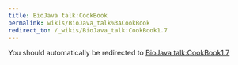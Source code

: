 ```yaml
---
title: BioJava talk:CookBook
permalink: wikis/BioJava_talk%3ACookBook
redirect_to: /_wikis/BioJava_talk:CookBook1.7
---
```


You should automatically be redirected to [BioJava talk:CookBook1.7](/_wikis/BioJava_talk:CookBook1.7)
